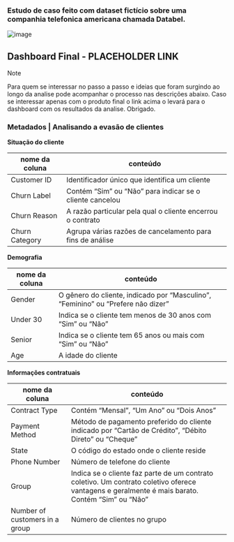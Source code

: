 ### Estudo de caso feito com dataset fictício sobre uma companhia telefonica americana chamada Databel.

![image](https://github.com/user-attachments/assets/49dd4b08-090c-496c-a48e-60266bb109c6)

## Dashboard Final - PLACEHOLDER LINK

> [!NOTE]  
> Para quem se interessar no passo a passo e ideias que foram surgindo ao longo da analise pode acompanhar o processo nas descrições abaixo. Caso se interessar apenas com o produto final o link acima o levará para o dashboard com os resultados da analise. Obrigado.

### Metadados | Analisando a evasão de clientes

**Situação do cliente**

nome da coluna  | conteúdo
------------- | -------------
Customer ID  | Identificador único que identifica um cliente
Churn Label  | Contém “Sim” ou “Não” para indicar se o cliente cancelou
Churn Reason | A razão particular pela qual o cliente encerrou o contrato
Churn Category | Agrupa várias razões de cancelamento para fins de análise

**Demografia**

nome da coluna  | conteúdo
------------- | -------------
Gender  | O gênero do cliente, indicado por “Masculino”, “Feminino” ou “Prefere não dizer”
Under 30 | Indica se o cliente tem menos de 30 anos com “Sim” ou “Não”
Senior | Indica se o cliente tem 65 anos ou mais com “Sim” ou “Não”
Age | A idade do cliente

**Informações contratuais**

nome da coluna  | conteúdo
------------- | -------------
Contract Type  | Contém “Mensal”, “Um Ano” ou “Dois Anos”
Payment Method | Método de pagamento preferido do cliente indicado por “Cartão de Crédito”, “Débito Direto” ou “Cheque”
State | O código do estado onde o cliente reside
Phone Number | Número de telefone do cliente
Group | Indica se o cliente faz parte de um contrato coletivo. Um contrato coletivo oferece vantagens e geralmente é mais barato. Contém “Sim” ou “Não”
Number of customers in a group | Número de clientes no grupo

